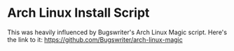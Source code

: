 # Arch Linux Install Script

This was heavily influenced by Bugswriter's Arch Linux Magic script. Here's the link to it: https://github.com/Bugswriter/arch-linux-magic
